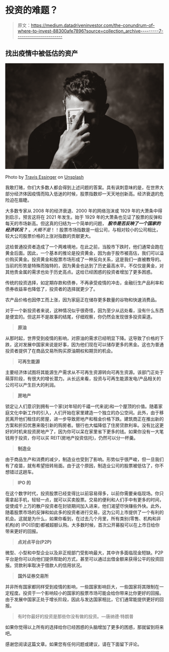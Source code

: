 # 投资的难题？

> 原文：<https://medium.datadriveninvestor.com/the-conundrum-of-where-to-invest-88300afe7896?source=collection_archive---------7----------------------->

## 找出疫情中被低估的资产

![](img/aa8ef8f71627c77bc4f0928fc2fb4ff2.png)

Photo by [Travis Essinger](https://unsplash.com/@travisessinger?utm_source=unsplash&utm_medium=referral&utm_content=creditCopyText) on [Unsplash](https://unsplash.com/s/photos/money?utm_source=unsplash&utm_medium=referral&utm_content=creditCopyText)

我敢打赌，你们大多数人都会得到上述问题的答案。具有讽刺意味的是，在世界大部分经济体因疫情而陷入低迷的时候，股票指数却一天天地创新高。经济衰退的危险迫在眉睫。

大多数专家从 2008 年的经济衰退、2000 年的网络泡沫或 1929 年的大萧条中得到启示，预言这将在 2021 年发生。始于 1929 年的大萧条也见证了股票的反弹和每天的市场新高。但这真的归结为一个简单的问题， ***股市是否反映了一个国家的经济状况？*** 。*大概不是*！！股票市场指数是一组公司，与相对较小的公司相比，较大公司股票价格的上涨对指数的贡献更大。

这给普通投资者造成了一个两难境地，在此之前，当股市下跌时，他们通常会跑在黄金后面。因此，一个基本的推论是投资黄金，因为由于股市被高估，我们可以溢价购买黄金。投资黄金和股票市场形成了一种反向关系，这是我们一直被教导的。当前的形势是特殊而独特的，因为黄金也达到了历史最高水平。不仅仅是黄金，对其他贵金属的需求也处于历史高点。这给已经困惑的投资者增加了更多困惑。

传统的投资选择，如定期存款和债券，不再承受疫情的冲击，金融衍生产品利率和债券收益率也降低了，投资者的选择就更少了。

农产品价格也因停工而上涨，因为家庭正在储存更多数量的谷物和快速消费品。

对于一个新投资者来说，这种情况似乎很奇怪，因为至少从远处看，没有什么东西是便宜的。但这并不是故事的结尾，仔细观察，你仍然会发现很多投资渠道。

> **原油**

从那时起，世界受到疫情的影响，对原油的需求已经明显下降。这导致了价格的下跌，这对发展中国家来说是好事，因为他们现在可以储存更多的黑金。这也为普通投资者提供了在商品交易所购买原油期权和期货的机会。

> **可再生能源**

主要经济体试图将其能源生产需求从不可再生资源转向可再生资源。该部门正处于萌芽阶段，有很大的增长潜力。从长远来看，投资与可再生能源发电/产品相关的公司可以产生巨大的利润。

> **房地产**

锁定让人们意识到拥有一个家(对年轻的千禧一代来说)和一个屋顶的价值。随着家庭文化中新工作的引入，人们开始在家里建造一个独立的办公空间。此外，由于移民离开他们租住的房屋，进一步导致房地产和租金价格下跌。建筑商正在推出新的方案和折扣优惠来吸引新的购房者。银行也大幅降低了住房贷款利率。没有比这更好的时机来投资房地产了，因为你可以呆在家里省下更多的钱。如果你没有一大笔钱用于投资，你可以买 REIT(房地产投资信托)，仍然可以分一杯羹。

> **制造业**

由于商品生产和消费的减少，制造业也受到了影响。形势似乎很严峻，但一旦我们有了疫苗，就有希望扭转局面。由于这个原因，制造业公司的股票被低估了，你不想错过这趟车。

> **IPO 的**

在这个数字时代，投资股票已经变得比以前容易得多，以前你需要亲临现场。你只需拿起手机，轻轻一点，就可以买卖股票。交易的便利和人们手中有更多的时间，促使成千上万的散户投资者在封锁期间加入进来，他们渴望尽快赚些外快。此外，随着股票市场的反弹和如此多的投资者进行交易，这为公司上市提供了一个有利的机会。这就是为什么，如果你看到，在过去几个月里，所有类别(零售、机构和非机构)的 IPO(印度)都被超额认购。大多数时候，首次公开募股可以在上市日给你带来更好的回报。

> **点对点平台(P2P)**

微型、小型和中型企业以及非正规部门受影响最大，其中许多面临现金短缺。P2P 平台是你可以向他们提供帮助的方式，甚至可以通过出借金额来获得公平的投资回报。贷款利率取决于借款人的信用状况。

> **国外证券交易所**

并非所有国家都同样受到疫情的影响，一些国家影响巨大，一些国家将其限制在一定程度。投资于一个影响较小的国家的股票市场可能会给你带来比你更好的回报。由于发展中国家正处于增长阶段，因此与发达国家相比，它们通常能提供更好的回报。

> 有时你最好的投资是那些你没有做的投资。—唐纳德·特朗普

如果你觉得以上所有的选择给你已经困惑的头脑增加了更多的困惑，那就留到将来吧。

感谢您阅读这篇文章。如果您有任何问题或建议，请在下面留下评论。